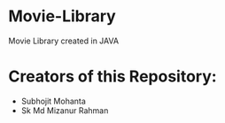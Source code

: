 # Movie-Library
Movie Library created in JAVA 
# Creators of this Repository:
- Subhojit Mohanta
- Sk Md Mizanur Rahman
